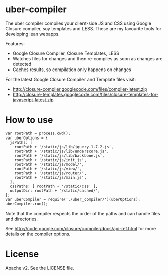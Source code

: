 uber-compiler
======================

The uber compiler compiles your client-side JS and CSS using Google Closure compiler, soy templates and LESS.
These are my favourite tools for developing lean webapps.

Features:

  * Google Closure Compiler, Closure Templates, LESS
  * Watches files for changes and then re-compiles as soon as changes are detected
  * Caches results, so compilation only happens on changes

For the latest Google Closure Compiler and Template files visit:

  * http://closure-compiler.googlecode.com/files/compiler-latest.zip
  * http://closure-templates.googlecode.com/files/closure-templates-for-javascript-latest.zip

How to use
======================

    var rootPath = process.cwd();
    var uberOptions = {
      jsPaths: [
        rootPath + '/static/js/lib/jquery-1.7.2.js',
        rootPath + '/static/js/lib/underscore.js',
        rootPath + '/static/js/lib/backbone.js',
        rootPath + '/static/js/init.js',
        rootPath + '/static/js/model/',
        rootPath + '/static/js/view/',
        rootPath + '/static/js/router/',
        rootPath + '/static/js/main.js',
      ],
      cssPaths: [ rootPath + '/static/css' ],
      outputDir: rootPath + '/static/cached/',
    };
    var uberCompiler = require('./uber_compiler/')(uberOptions);
    uberCompiler.run();

Note that the compiler respects the order of the paths and can handle files and directories.

See http://code.google.com/closure/compiler/docs/api-ref.html for more
details on the compiler options.

License
======================
Apache v2. See the LICENSE file.
